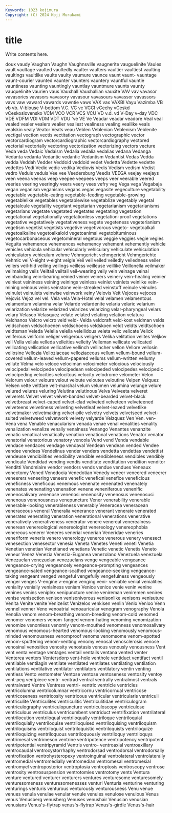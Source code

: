 ```yaml
---
Keywords: 1023 kojimura
Copyright: (C) 2024 Koji Murakami
---
```


# title

Write contents here.



doux vaudy Vaughan Vaughn Vaughnsville
vaugnerite vauguelinite Vaules vault vaultage vaulted vaultedly vaulter vaulters vaultier
vaultiest vaulting vaultings vaultlike vaults vaulty vaumure vaunce vaunt vaunt-
vauntage vaunt-courier vaunted vaunter vaunters vauntery vauntful vauntie vauntiness vaunting
vauntingly vauntlay vauntmure vaunts vaunty vauquelinite vaurien vaus Vauxhall Vauxhallian
vauxite VAV vav vavasor vavasories vavasors vavasory vavasour vavasours vavassor
vavassors vavs vaw vaward vawards vawntie vaws VAX vax VAXBI
Vayu Vazimba VB vb vb. V-blouse V-bottom V.C. VC vc
VCCI vCechy vCeskd vCeskoslovensko VCM VCO VCR VCS VCU VD
v.d. vd V-Day v-day VDC VDE VDFM VDI VDM VDT
VDU 've VE Ve Veadar veadar veadore Veal veal vealed
vealer vealers vealier vealiest vealiness vealing veallike veals vealskin vealy
Veator Veats veau Veblen Veblenian Veblenism Veblenite vectigal vection vectis
vectitation vectograph vectographic vector vectorcardiogram vectorcardiographic vectorcardiography vectored vectorial vectorially
vectoring vectorization vectorizing vectors vecture Veda veda Vedaic Vedaism Vedalia
vedalia vedalias vedana Vedanga Vedanta vedanta Vedantic vedantic Vedantism Vedantist
Vedas Vedda vedda Veddah Vedder Veddoid veddoid vedet Vedetta Vedette
vedette vedettes Vedi Vedic vedic vedika Vediovis Vedis Vedism vedism
Vedist vedro Veduis veduis Vee vee Veedersburg Veedis VEEGA veejay
veejays veen veena veenas veep veepee veepees veeps veer veerable
veered veeries veering veeringly veers veery vees vefry veg Vega
vega Vegabaja vegan veganism veganisms vegans vegas vegasite vegeculture vegetability
vegetable vegetable-eating vegetable-feeding vegetable-growing vegetablelike vegetables vegetablewise vegetablize vegetably vegetal
vegetalcule vegetality vegetant vegetarian vegetarianism vegetarianisms vegetarians vegetate vegetated vegetates
vegetating vegetation vegetational vegetationally vegetationless vegetation-proof vegetations vegetative vegetatively vegetativeness
vegete vegeteness vegeterianism vegetism vegetist vegetists vegetive vegetivorous vegeto- vegetoalkali
vegetoalkaline vegetoalkaloid vegetoanimal vegetobituminous vegetocarbonaceous vegetomineral vegetous veggie veggies vegie
vegies Veguita vehemence vehemences vehemency vehement vehemently vehicle vehicles vehicula
vehicular vehicularly vehiculary vehiculate vehiculation vehiculatory vehiculum vehme Vehmgericht vehmgericht
Vehmgerichte Vehmic vei V-eight v-eight veigle Veii veil veiled veiledly
veiledness veiler veilers veil-hid veiling veilings veilless veilleuse veillike Veillonella
veilmaker veilmaking veils Veiltail veiltail veil-wearing veily vein veinage veinal
veinbanding vein-bearing veined veiner veiners veinery vein-healing veinier veiniest veininess
veining veinings veinless veinlet veinlets veinlike vein-mining veinous veins veinstone
vein-streaked veinstuff veinule veinules veinulet veinulets veinwise veinwork veiny Veiovis
Veit Vejoces vejoces Vejovis Vejoz vel vel. Vela vela Vela-Hotel
velal velamen velamentous velamentum velamina velar Velarde velardenite velaria velaric
velarium velarization velarize velarized velarizes velarizing velar-pharyngeal velars velary Velasco
Velasquez velate velated velating velation velatura Velchanos Velcro velcro veld
veld- Velda veldcraft veld-kost veldman velds veldschoen veldschoenen veldschoens veldskoen
veldt veldts veldtschoen veldtsman Veleda Velella velella velellidous veleta velic
velicate Velick veliferous veliform veliger veligerous veligers Velika velitation velites
Veljkov vell Vella vellala velleda velleities velleity Velleman vellicate vellicated
vellicating vellication vellicative vellinch vellincher vellon Vellore vellosin vellosine Vellozia
Velloziaceae velloziaceous vellum vellum-bound vellum-covered vellum-leaved vellum-papered vellums vellum-written vellumy
vellute Velma velo veloce velociman velocimeter velocious velociously velocipedal velocipede
velocipedean velocipeded velocipedes velocipedic velocipeding velocities velocitous velocity velodrome velometer
Velon Velorum velour velours velout veloute veloutes veloutine Velpen Velquez
Velsen velte veltfare velt-marshal velum velumen velumina velunge velure velured
velures veluring Velutina velutinous Velva Velveeta velveret velverets Velvet velvet
velvet-banded velvet-bearded velvet-black velvetbreast velvet-caped velvet-clad velveted velveteen velveteened velveteens
velvetiness velveting velvetleaf velvet-leaved velvetlike velvetmaker velvetmaking velvet-pile velvetry velvets
velvetseed velvet-suited velvetweed velvetwork velvety velyarde Velzquez Ven Ven. ven-
Vena vena Venable venacularism venada venae venal venalities venality venalization
venalize venally venalness Venango Venantes venanzite venatic venatical venatically venation
venational venations Venator venator venatorial venatorious venatory vencola Vend vend
Venda vendable vendace vendaces vendage vendaval Vendean vendean vended Vendee
vendee vendees Vendelinus vender venders vendetta vendettas vendettist vendeuse vendibilities
vendibility vendible vendibleness vendibles vendibly vendicate Vendidad vending vendis venditate
venditation vendition venditor Venditti Vendmiaire vendor vendors vends vendue vendues
Veneaux venectomy Vened Venedocia Venedotian Venedy veneer veneered veneerer veneerers
veneering veneers venefic venefical venefice veneficious veneficness veneficous venemous venenate
venenated venenately venenates venenating venenation venene veneniferous venenific venenosalivary venenose
venenosi venenosity venenosus venenosusi venenous venenousness venepuncture Vener venerability venerable
venerable-looking venerableness venerably Veneracea veneracean veneraceous veneral Veneralia venerance venerant
venerate venerated venerates venerating veneration venerational venerations venerative veneratively venerativeness
venerator venere venereal venerealness venerean venereological venereologist venereology venereophobia venereous
venerer Veneres venerial venerian Veneridae veneries veneriform veneris venero venerology
veneros venerous venery venesect venesection venesector venesia Veneta Venetes Veneti
veneti Venetia Venetian venetian Venetianed venetians Venetic venetic Venetis Veneto
veneur Venez Venezia Venezia-Euganea venezolano Venezuela venezuela Venezuelan venezuelan venezuelans
venge vengeable vengeance vengeance-crying vengeancely vengeance-prompting vengeances vengeance-sated vengeance-scathed vengeance-seeking
vengeance-taking vengeant venged vengeful vengefully vengefulness vengeously venger venges V-engine
v-engine venging veni- veniable venial venialities veniality venially venialness veniam
Venice venice venie venin venine venines venins veniplex venipuncture venire
venireman veniremen venires venise venisection venison venisonivorous venisonlike venisons venisuture
Venita Venite venite Venizelist Venizelos venkisen venlin Venlo Venloo Venn
vennel venner Veno venoatrial venoauricular venogram venography Venola Venolia venom
venom-breathing venom-breeding venom-cold venomed venomer venomers venom-fanged venom-hating venoming venomization
venomize venomless venomly venom-mouthed venomness venomosalivary venomous venomous-hearted venomous-looking venomously
venomous-minded venomousness venomproof venoms venomsome venom-spotted venom-sputtering venom-venting venomy venosal
venosclerosis venose venosinal venosities venosity venostasis venous venously venousness Vent
vent venta ventage ventages ventail ventails ventana vented venter Venterea
venters Ventersdorp vent-hole venthole ventiduct ventifact ventil ventilable ventilagin ventilate
ventilated ventilates ventilating ventilation ventilations ventilative ventilator ventilators ventilatory ventin
venting ventless Vento ventometer Ventose ventose ventoseness ventosity ventoy vent-peg
ventpiece ventr- ventrad ventral ventrally ventralmost ventrals ventralward Ventre Ventress
ventri- ventric ventricle ventricles ventricolumna ventricolumnar ventricornu ventricornual ventricose ventricoseness
ventricosity ventricous ventricular ventricularis ventriculi ventriculite Ventriculites ventriculitic Ventriculitidae ventriculogram
ventriculography ventriculopuncture ventriculoscopy ventriculose ventriculous ventriculus ventricumbent ventriduct ventrifixation ventrilateral
ventrilocution ventriloqual ventriloqually ventriloque ventriloquial ventriloquially ventriloquise ventriloquised ventriloquising ventriloquism
ventriloquisms ventriloquist ventriloquistic ventriloquists ventriloquize ventriloquizing ventriloquous ventriloquously ventriloquy ventriloquys
ventrimesal ventrimeson ventrine ventripotence ventripotency ventripotent ventripotential ventripyramid Ventris ventro-
ventroaxial ventroaxillary ventrocaudal ventrocystorrhaphy ventrodorsad ventrodorsal ventrodorsally ventrofixation ventrohysteropexy ventroinguinal
ventrolateral ventrolaterally ventromedial ventromedially ventromedian ventromesal ventromesial ventromyel ventroposterior ventroptosia
ventroptosis ventroscopy ventrose ventrosity ventrosuspension ventrotomies ventrotomy vents Ventura venture
ventured venturer venturers ventures venturesome venturesomely venturesomeness venturesomenesses venturi Venturia
venturine venturing venturings venturis venturous venturously venturousness Venu venue venues
venula venulae venular venule venules venulose venulous Venus venus Venusberg
venusberg Venuses venushair Venusian venusian venusians Venus's-flytrap venus's-flytrap Venus's-girdle Venus's-hair
